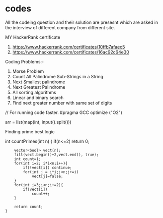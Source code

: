 # codes
All the codeing question and their solution are presesnt which are asked in the interview of different company from different site.

MY HackerRank certificate
1. https://www.hackerrank.com/certificates/10ffb7afaec5
2. https://www.hackerrank.com/certificates/16ac92c64e30

Coding Problems:-
1. Morse Problem
2. Count All Palindrome Sub-Strings in a String
3. Next Smallest palindrome
4. Next Greatest Palindrome
5. All sorting algorithms
6. Linear and binary search
7. Find next greater number with same set of digits

// For running code faster.
#pragma GCC optimize ("O2")


arr = list(map(int, input().split()))


Finding prime best logic

 int countPrimes(int n) {
        if(n<=2)
            return 0;
        
        vector<bool> vect(n);
        fill(vect.begin()+2,vect.end(), true);
        int count=1;
        for(int i=2; i*i<n;i++){
            if(!vect[i]) continue;
            for(int j = i*i;j<n;j+=i)
                vect[j]=false;
        }
        for(int i=3;i<n;i+=2){
            if(vect[i])
                count++;
        }
        
        return count;
    }
